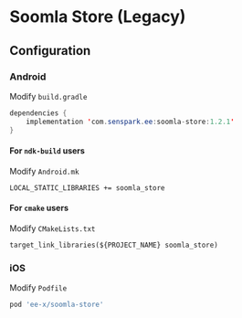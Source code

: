# Soomla Store (Legacy)
## Configuration
### Android
Modify `build.gradle`
```java
dependencies {
    implementation 'com.senspark.ee:soomla-store:1.2.1'
}
```

#### For `ndk-build` users
Modify `Android.mk`
```
LOCAL_STATIC_LIBRARIES += soomla_store
```

#### For `cmake` users
Modify `CMakeLists.txt`
```
target_link_libraries(${PROJECT_NAME} soomla_store)
```

### iOS
Modify `Podfile`
```ruby
pod 'ee-x/soomla-store'
```